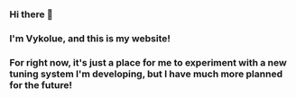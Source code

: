### Hi there 👋
### I'm Vykolue, and this is my website!
### For right now, it's just a place for me to experiment with a new tuning system I'm developing, but I have much more planned for the future!

<!--
**Vykolue/Vykolue** is a ✨ _special_ ✨ repository because its `README.md` (this file) appears on your GitHub profile.

Here are some ideas to get you started:

- 🔭 I’m currently working on ...
- 🌱 I’m currently learning ...
- 👯 I’m looking to collaborate on ...
- 🤔 I’m looking for help with ...
- 💬 Ask me about ...
- 📫 How to reach me: ...
- 😄 Pronouns: ...
- ⚡ Fun fact: ...
-->
